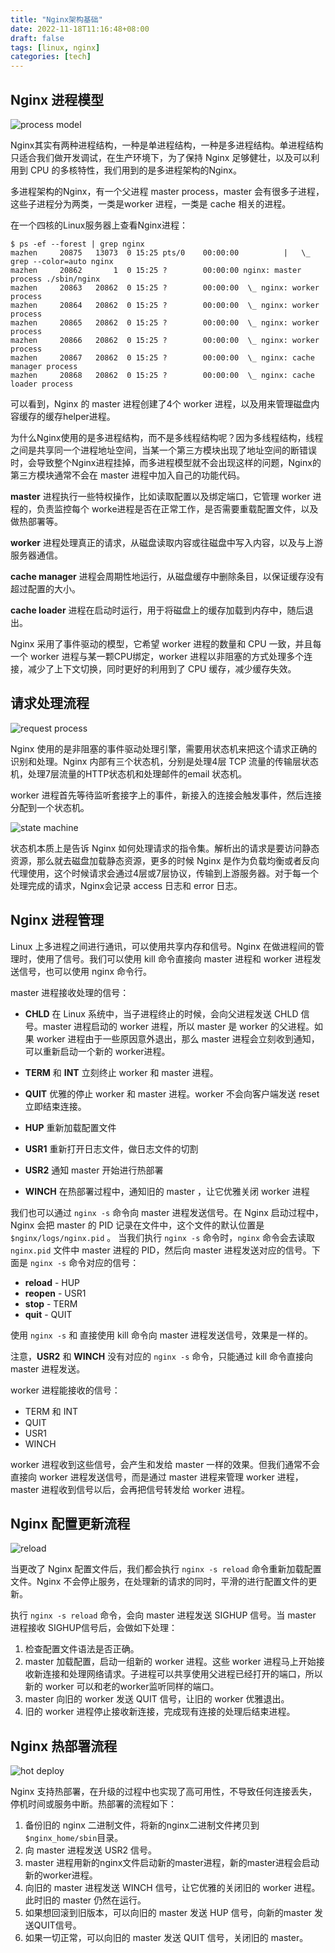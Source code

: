 ```yaml
---
title: "Nginx架构基础"
date: 2022-11-18T11:16:48+08:00
draft: false
tags: [linux, nginx]
categories: [tech]
---
```

## Nginx 进程模型

![process model](https://cdn.mazhen.tech/images/202211161536855.png)

Nginx其实有两种进程结构，一种是单进程结构，一种是多进程结构。单进程结构只适合我们做开发调试，在生产环境下，为了保持 Nginx 足够健壮，以及可以利用到 CPU 的多核特性，我们用到的是多进程架构的Nginx。

多进程架构的Nginx，有一个父进程 master process，master 会有很多子进程，这些子进程分为两类，一类是worker 进程，一类是 cache 相关的进程。

在一个四核的Linux服务器上查看Nginx进程：

```shell
$ ps -ef --forest | grep nginx
mazhen     20875   13073  0 15:25 pts/0    00:00:00          |   \_ grep --color=auto nginx
mazhen     20862       1  0 15:25 ?        00:00:00 nginx: master process ./sbin/nginx
mazhen     20863   20862  0 15:25 ?        00:00:00  \_ nginx: worker process
mazhen     20864   20862  0 15:25 ?        00:00:00  \_ nginx: worker process
mazhen     20865   20862  0 15:25 ?        00:00:00  \_ nginx: worker process
mazhen     20866   20862  0 15:25 ?        00:00:00  \_ nginx: worker process
mazhen     20867   20862  0 15:25 ?        00:00:00  \_ nginx: cache manager process
mazhen     20868   20862  0 15:25 ?        00:00:00  \_ nginx: cache loader process
```

可以看到，Nginx 的 master 进程创建了4个 worker 进程，以及用来管理磁盘内容缓存的缓存helper进程。

为什么Nginx使用的是多进程结构，而不是多线程结构呢？因为多线程结构，线程之间是共享同一个进程地址空间，当某一个第三方模块出现了地址空间的断错误时，会导致整个Nginx进程挂掉，而多进程模型就不会出现这样的问题，Nginx的第三方模块通常不会在 master 进程中加入自己的功能代码。

**master** 进程执行一些特权操作，比如读取配置以及绑定端口，它管理 worker 进程的，负责监控每个 worke进程是否在正常工作，是否需要重载配置文件，以及做热部署等。

**worker** 进程处理真正的请求，从磁盘读取内容或往磁盘中写入内容，以及与上游服务器通信。

**cache manager** 进程会周期性地运行，从磁盘缓存中删除条目，以保证缓存没有超过配置的大小。

**cache loader** 进程在启动时运行，用于将磁盘上的缓存加载到内存中，随后退出。

Nginx 采用了事件驱动的模型，它希望 worker 进程的数量和 CPU 一致，并且每一个 worker 进程与某一颗CPU绑定，worker 进程以非阻塞的方式处理多个连接，减少了上下文切换，同时更好的利用到了 CPU 缓存，减少缓存失效。

## 请求处理流程

![request process](https://cdn.mazhen.tech/images/202211171050526.png)

Nginx 使用的是非阻塞的事件驱动处理引擎，需要用状态机来把这个请求正确的识别和处理。Nginx 内部有三个状态机，分别是处理4层 TCP 流量的传输层状态机，处理7层流量的HTTP状态机和处理邮件的email 状态机。

worker 进程首先等待监听套接字上的事件，新接入的连接会触发事件，然后连接分配到一个状态机。

![state machine](https://cdn.mazhen.tech/images/202211171113018.png)

状态机本质上是告诉 Nginx 如何处理请求的指令集。解析出的请求是要访问静态资源，那么就去磁盘加载静态资源，更多的时候 Nginx 是作为负载均衡或者反向代理使用，这个时候请求会通过4层或7层协议，传输到上游服务器。对于每一个处理完成的请求，Nginx会记录 access 日志和 error 日志。

## Nginx 进程管理

Linux 上多进程之间进行通讯，可以使用共享内存和信号。Nginx 在做进程间的管理时，使用了信号。我们可以使用 kill 命令直接向 master 进程和 worker 进程发送信号，也可以使用 nginx 命令行。

master 进程接收处理的信号：

* **CHLD**  在 Linux 系统中，当子进程终止的时候，会向父进程发送 CHLD 信号。master 进程启动的 worker 进程，所以 master 是 worker 的父进程。如果 worker 进程由于一些原因意外退出，那么 master 进程会立刻收到通知，可以重新启动一个新的 worker进程。

* **TERM** 和 **INT**  立刻终止 worker 和 master 进程。
* **QUIT** 优雅的停止 worker 和 master 进程。worker 不会向客户端发送 reset 立即结束连接。
* **HUP** 重新加载配置文件
* **USR1** 重新打开日志文件，做日志文件的切割
* **USR2** 通知 master 开始进行热部署
* **WINCH** 在热部署过程中，通知旧的 master ，让它优雅关闭 worker 进程

我们也可以通过 `nginx -s` 命令向 master 进程发送信号。在 Nginx 启动过程中， Nginx 会把 master 的 PID 记录在文件中，这个文件的默认位置是 `$nginx/logs/nginx.pid` 。 当我们执行 `nginx -s` 命令时，`nginx` 命令会去读取 `nginx.pid` 文件中 master 进程的 PID，然后向 master 进程发送对应的信号。下面是 `nginx -s` 命令对应的信号：

* **reload** - HUP
* **reopen** - USR1
* **stop** - TERM
* **quit** -  QUIT

使用 `nginx -s`  和 直接使用 kill 命令向 master 进程发送信号，效果是一样的。

注意，**USR2** 和 **WINCH** 没有对应的 `nginx -s` 命令，只能通过 kill 命令直接向 master 进程发送。

worker 进程能接收的信号：

* TERM 和 INT
* QUIT
* USR1
* WINCH

worker 进程收到这些信号，会产生和发给 master 一样的效果。但我们通常不会直接向 worker 进程发送信号，而是通过 master 进程来管理 worker 进程，master 进程收到信号以后，会再把信号转发给 worker 进程。

## Nginx 配置更新流程

![reload](https://cdn.mazhen.tech/images/202211171726947.png)

当更改了 Nginx 配置文件后，我们都会执行 `nginx -s reload` 命令重新加载配置文件。Nginx 不会停止服务，在处理新的请求的同时，平滑的进行配置文件的更新。

执行 `nginx -s reload` 命令，会向 master 进程发送 SIGHUP 信号。当 master 进程接收 SIGHUP信号后，会做如下处理：

1. 检查配置文件语法是否正确。
2. master 加载配置，启动一组新的 worker 进程。这些 worker 进程马上开始接收新连接和处理网络请求。子进程可以共享使用父进程已经打开的端口，所以新的 worker 可以和老的worker监听同样的端口。
3. master 向旧的 worker 发送 QUIT 信号，让旧的 worker 优雅退出。
4. 旧的 worker 进程停止接收新连接，完成现有连接的处理后结束进程。

## Nginx 热部署流程

![hot deploy](https://cdn.mazhen.tech/images/202211171739417.png)

Nginx 支持热部署，在升级的过程中也实现了高可用性，不导致任何连接丢失，停机时间或服务中断。热部署的流程如下：

1. 备份旧的 nginx 二进制文件，将新的nginx二进制文件拷贝到 `$nginx_home/sbin`目录。
2. 向 master 进程发送 USR2 信号。
3. master 进程用新的nginx文件启动新的master进程，新的master进程会启动新的worker进程。
4. 向旧的 master 进程发送 WINCH 信号，让它优雅的关闭旧的 worker 进程。此时旧的 master 仍然在运行。
5. 如果想回滚到旧版本，可以向旧的 master 发送 HUP 信号，向新的master 发送QUIT信号。
6. 如果一切正常，可以向旧的 master 发送 QUIT 信号，关闭旧的 master。
